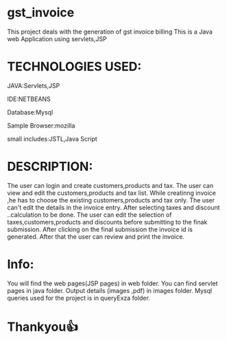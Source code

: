 # gst_invoice
This project deals with the generation of gst invoice billing 
This is a Java web Application using servlets,JSP


# TECHNOLOGIES USED:


JAVA:Servlets,JSP

IDE:NETBEANS

Database:Mysql

Sample Browser:mozilla

small includes:JSTL,Java Script



# DESCRIPTION:


The user can login and create customers,products and tax.
The user can view and edit the customers,products and tax list.
While creatinng invoice ,he has to choose the existing customers,products and tax only.
The user can't edit the details in the invoice entry.
After selecting taxes and discount ..calculation to be done.
The user can edit the selection of taxes,customers,products and discounts before submitting to the finak submission.
After clicking on the final submission the invoice id is generated.
After that the user can review and print the invoice.


# Info:

You will find the web pages(JSP pages) in web folder.
You can find servlet pages in java folder.
Output details (images ,pdf) in images folder.
Mysql queries used for the project is in queryExza folder.



# Thankyou:+1:
